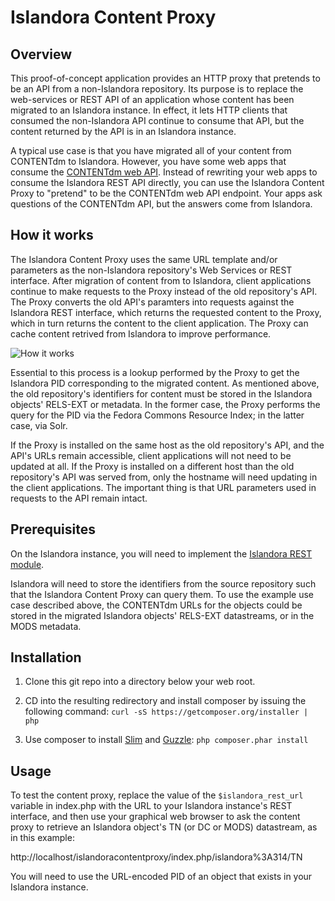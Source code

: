 # Islandora Content Proxy

## Overview

This proof-of-concept application provides an HTTP proxy that pretends to be an API from a non-Islandora repository. Its purpose is to replace the web-services or REST API of an application whose content has been migrated to an Islandora instance. In effect, it lets HTTP clients that consumed the non-Islandora API continue to consume that API, but the content returned by the API is in an Islandora instance.

A typical use case is that you have migrated all of your content from CONTENTdm to Islandora. However, you have some web apps that consume the [CONTENTdm web API](http://www.contentdm.org/help6/custom/customize2a.asp). Instead of rewriting your web apps to consume the Islandora REST API directly, you can use the Islandora Content Proxy to "pretend" to be the CONTENTdm web API endpoint. Your apps ask questions of the CONTENTdm API, but the answers come from Islandora.

## How it works

The Islandora Content Proxy uses the same URL template and/or parameters as the non-Islandora repository's Web Services or REST interface. After migration of content from to Islandora, client applications continue to make requests to the Proxy instead of the old repository's API. The Proxy converts the old API's paramters into requests against the Islandora REST interface, which returns the requested content to the Proxy, which in turn returns the content to the client application. The Proxy can cache content retrived from Islandora to improve performance.

![How it works](https://dl.dropboxusercontent.com/u/1015702/linked_to/Islandora%20Content%20Proxy%20activity%20diagram.png)

Essential to this process is a lookup performed by the Proxy to get the Islandora PID corresponding to the migrated content. As mentioned above, the old repository's identifiers for content must be stored in the Islandora objects' RELS-EXT or metadata. In the former case, the Proxy performs the query for the PID via the Fedora Commons Resource Index; in the latter case, via Solr.

If the Proxy is installed on the same host as the old repository's API, and the API's URLs remain accessible, client applications will not need to be updated at all. If the Proxy is installed on a different host than the old repository's API was served from, only the hostname will need updating in the client applications. The important thing is that URL parameters used in requests to the API remain intact.

## Prerequisites

On the Islandora instance, you will need to implement the [Islandora REST module](https://github.com/discoverygarden/islandora_rest).

Islandora will need to store the identifiers from the source repository such that the Islandora Content Proxy can query them. To use the example use case described above, the CONTENTdm URLs for the objects could be stored in the migrated Islandora objects' RELS-EXT datastreams, or in the MODS metadata.

## Installation

1. Clone this git repo into a directory below your web root.
2. CD into the resulting redirectory and install composer by issuing the following command: ```curl -sS https://getcomposer.org/installer | php```

3. Use composer to install [Slim](http://www.slimframework.com/) and [Guzzle](http://guzzle3.readthedocs.org/): ```php composer.phar install```

## Usage

To test the content proxy, replace the value of the ```$islandora_rest_url``` variable in index.php with the URL to your Islandora instance's REST interface, and then use your graphical web browser to ask the content proxy to retrieve an Islandora object's TN  (or DC or MODS) datastream, as in this example:

http://localhost/islandoracontentproxy/index.php/islandora%3A314/TN

You will need to use the URL-encoded PID of an object that exists in your Islandora instance.
